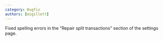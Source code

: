 ```yaml
---
category: Bugfix
authors: [migillett]
---
```


Fixed spelling errors in the "Repair split transactions" section of the settings page.
